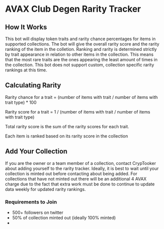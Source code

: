 # AVAX Club Degen Rarity Tracker

## How It Works
This bot will display token traits and rarity chance percentages for items in supported collections. 
The bot will give the overall rarity score and the rarity ranking of the item in the colletion. Ranking and rarity is determined strictly by trait appearance in relation
to other items in the collection. This means that the most rare traits are the ones appearing the least amount of times in the collection. This bot does not
support custom, collection specific rarity rankings at this time. 

## Calculating Rarity
Rarity chance for a trait = (number of items with trait / number of items with trait type) * 100 

Rarity score for a trait = 1 / (number of items with trait / number of items with trait type)

Total rarity score is the sum of the rarity scores for each trait. 

Each item is ranked based on its rarity score in the collection

## Add Your Collection
If you are the owner or a team member of a collection, contact CrypTooker about adding yourself to the rarity tracker. Ideally, it is best to wait until your collection is minted out 
before contacting about being added. For collections that have not minted out there will be an additional 4 AVAX charge due to the fact that extra work must be done
to continue to update data weekly for updated rarity rankings. 

### Requirements to Join
- 500+ followers on twitter
- 50% of collection minted out (ideally 100% minted)
- 

